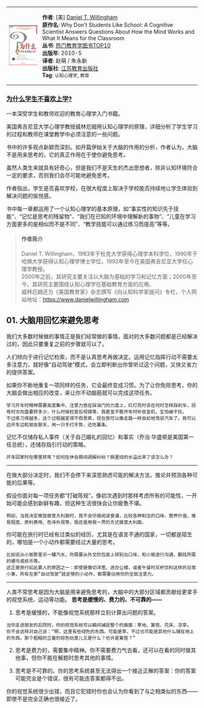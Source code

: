 <table>
<tr>
<td>
<img src="/img/books/为什么学生不喜欢上学.jpg" width=200px />
</td>
<td>
<p>
<b>作者</b>: [美] <a href="https://book.douban.com/subject_search?search_text=Daniel%20T.%20Willingham">Daniel T. Willingham</a>

<br/>
<b>原作名</b>: Why Don't Students Like School: A Cognitive Scientist Answers Questions About How the Mind Works and What It Means for the Classroom
<br/>
<b>丛书</b>: <a href="https://m.douban.com/subject_collection/ECZY5C5FA">热门教育学图书TOP10</a>
<br/>
<b>出版年</b>: 2010-5
<br/>
<b>译者</b>:
赵萌 / 朱永新
<br/>
<b>出版社</b>: <a href="https://book.douban.com/press/2336">江苏教育出版社</a>
<br/>
<b>Tag</b>: <code>认知心理学</code>, <code>教育</code>
<br/>
</p>
</td>
</tr>
</table>

### [为什么学生不喜欢上学?](https://book.douban.com/subject/4864832/)<!-- {docsify-ignore} -->

一本深受学生和教师欢迎的教育心理学入门书籍。

美国弗吉尼亚大学心理学教授威林厄姆用认知心理学的原理，详细分析了学生学习的过程和教师在课堂教学中必须注意的一些问题。

书中的许多观点新颖而深刻。如开篇伊始关于大脑的作用的分析，作者认为，大脑不是用来思考的，它的真正作用在于使你避免思考。

虽然人类生来就具有好奇心，但是我们不是天生的杰出思想者，除非认知环境符合一定的要求，否则我们会尽可能地避免思考。

作者指出，学生是否喜欢学校，在很大程度上取决于学校能否持续地让学生体验到解决问题的愉悦感。

书中每一章都运用了一个认知心理学的基本原理，如“事实性的知识先于技能”、“记忆是思考的残留物”、“我们在已知的环境中理解新的事物”、“儿童在学习方面更多的是相似而不是不同”、“教学技能可以通过练习而提高”等等。

>#### 作者简介<!-- {docsify-ignore} -->
>Daniel T. Willingham，1983年于杜克大学获得心理学本科学位，1990年于哈佛大学获得认知心理学博士学位，1992年至今在美国弗吉尼亚大学任心理学教授。  
>2000年之前，其研究主要关注以大脑为基础的学习和记忆方面；2000年至今，其研究主要围绕认知心理学在基础教育方面的应用。  
>威林厄姆还为《美国教育家》杂志撰写《向认知科学家提问》专栏，个人网站地址：https://www.danielwillingham.com  

## 01. 大脑用回忆来避免思考

我们大多数时候做的事情正是我们经常做的事情，面对的大多数问题都是已经解决过的，因此只要重复之前的步骤就可以了。

人们倾向于进行记忆检索，而不是认真思考再做决定。运用记忆指挥行动不需要太多注意力，就好像“自动驾驶”模式，会立即判断出你曾听过这个问题，又快又省力的提供答案。

如果你不断地重复一项同样的任务，它会最终变成习惯。为了让你免除思考，你的大脑会做出相应的改变，来让你不动脑筋就可以完成这项任务。

```
学习开车时精神需要高度集中，注意力放在踩油门的力度上，红灯亮时该在何时怎样踩刹车，拐弯时方向盘要转多少，什么时候检查后视镜等，我甚至不敢开车时听收音机，生怕被干扰。
不过练习得越多，这个过程越变得不假思索，现在我可以像走路一样自如地驾驭汽车了。我可以边开车边和朋友聊天，用一只手打手势，还吃薯条。
```
记忆不仅储存私人事件（关于自己婚礼的回忆）和事实（乔治·华盛顿是美国第一任总统），还储存指引行动的策略。
```
开车回家时在哪里转弯？如何在休会期间调解纠纷？锅里烧的水溢出来了该怎么办？
```

---

在做大部分决定时，我们不会停下来深思熟虑可能的解决方法，推论并预测各种可能的后果等。

假设你面对每一项任务都“打破陈规”，像初次遇到时那样考虑所有的可能性，一开始可能会感到新鲜有趣，但这种生活很快会让你疲惫不堪。
```
例如，当我决定晚饭做意大利面时，我不会仔细阅读食谱，比较各种制法的口味、营养价值、难易程度、原料费用、色泽外观等，我还是用我一贯的方式做意大利面。
```
你可能在旅行时已经有过类似的经历，尤其是在语言不通的国家，一切都是陌生的，哪怕是一个小动作都需要经过大量的思考。
```
比如说从小贩那里买一罐汽水，你需要从外文的包装上辨别出口味，和小贩进行沟通，翻找所需的硬币或纸币等。
这正是旅行如此累人的原因之一：即使是像切洋葱、进办公楼，或者午餐时买杯饮料这样的日常小事，所有在家“自动驾驶”就足够的小动作，都需要动用你的全部注意力。
```

---

人类不常思考是因为大脑是用来避免思考的，大脑中的大部分区域都贡献给更拿手的视觉系统、运动等功能。 
**思考是缓慢的、费力的、不可靠的——**
1. 思考是缓慢的，不能像视觉系统那样立刻计算出问题的答案。
```
当你走进朋友的后院时，你的视觉系统可以瞬间捕捉整个的画面：草地、篱笆、花床、凉亭。
你不会这样对自己说：“啊，这里有些绿色的东西。可能是草，不过也可能是其他什么铺在地上的东西。那个粗糙的立着的棕色玩意儿又是什么？也许是篱笆？”
```
2. 思考是费力的，需要集中精神。你不需要费力气去看，还可以在看的同时做其他事，但你不能在解题时思考其他的事情。

3. 思考是不可靠的。你的思考系统甚至无法得出一个接近正解的答案：你的答案可能完全是个错误，很有可能连答案都得不出。

你的视觉系统很少出错，而且它犯错时你也会认为你看到了与之相类似的东西——即使不是完全正确也很接近了。

